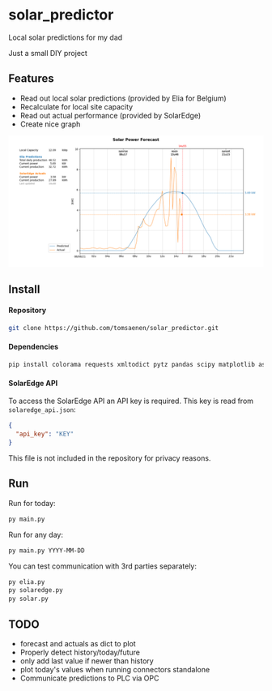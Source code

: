 # solar_predictor
Local solar predictions for my dad

Just a small DIY project

## Features
- Read out local solar predictions (provided by Elia for Belgium)
- Recalculate for local site capacity
- Read out actual performance (provided by SolarEdge)
- Create nice graph

![plot.png](./plot.png)

## Install

#### Repository
```bash
git clone https://github.com/tomsaenen/solar_predictor.git
```

#### Dependencies
```bash
pip install colorama requests xmltodict pytz pandas scipy matplotlib astral
```

#### SolarEdge API
To access the SolarEdge API an API key is required. This key is read from `solaredge_api.json`:
```json
{
  "api_key": "KEY"
}
```
This file is not included in the repository for privacy reasons.

## Run
Run for today:
```bash
py main.py
```

Run for any day:
```bash
py main.py YYYY-MM-DD
```

You can test communication with 3rd parties separately:
```bash
py elia.py
py solaredge.py
py solar.py
```

## TODO
- forecast and actuals as dict to plot
- Properly detect history/today/future
- only add last value if newer than history
- plot today's values when running connectors standalone
- Communicate predictions to PLC via OPC
